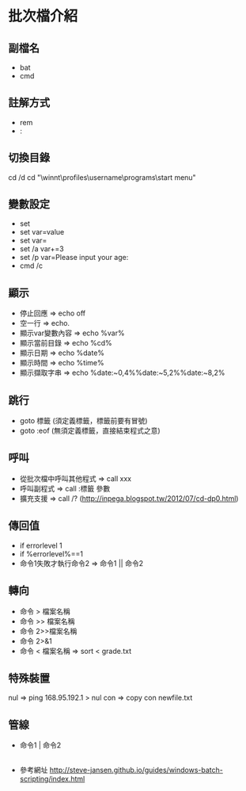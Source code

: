 # 批次檔介紹

## 副檔名
* bat
* cmd

## 註解方式
* rem
* :

## 切換目錄
cd /d
cd "\winnt\profiles\username\programs\start menu"

## 變數設定
* set
* set var=value
* set var=
* set /a var+=3
* set /p var=Please input your age:
* cmd /c

## 顯示
* 停止回應 => echo off
* 空一行 => echo.
* 顯示var變數內容 => echo %var%
* 顯示當前目錄 => echo %cd%
* 顯示日期 => echo %date%
* 顯示時間 => echo %time%
* 顯示擷取字串 => echo %date:~0,4%%date:~5,2%%date:~8,2%

## 跳行
* goto 標籤 (須定義標籤，標籤前要有冒號)
* goto :eof (無須定義標籤，直接結束程式之意)

## 呼叫
* 從批次檔中呼叫其他程式 => call xxx
* 呼叫副程式 => call :標籤 參數
* 擴充支援 => call /? (http://inpega.blogspot.tw/2012/07/cd-dp0.html)

## 傳回值
* if errorlevel 1
* if %errorlevel%==1
* 命令1失敗才執行命令2 => 命令1 || 命令2

## 轉向
* 命令 > 檔案名稱
* 命令 >> 檔案名稱
* 命令 2>>檔案名稱
* 命令 2>&1
* 命令 < 檔案名稱 => sort < grade.txt
 
## 特殊裝置
nul => ping 168.95.192.1 > nul
con => copy con newfile.txt

## 管線
* 命令1 | 命令2

##
* 參考網址 http://steve-jansen.github.io/guides/windows-batch-scripting/index.html